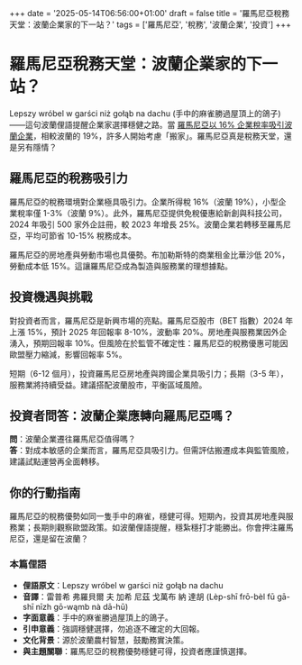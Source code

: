 +++
date = '2025-05-14T06:56:00+01:00'
draft = false
title = '羅馬尼亞稅務天堂：波蘭企業家的下一站？'
tags = ['羅馬尼亞', '稅務', '波蘭企業', '投資']
+++

# 羅馬尼亞稅務天堂：波蘭企業家的下一站？

Lepszy wróbel w garści niż gołąb na dachu (手中的麻雀勝過屋頂上的鴿子)——這句波蘭俚語提醒企業家選擇穩健之路。當 [羅馬尼亞以 16% 企業稅率吸引波蘭企業](https://businessinsider.com.pl/prawo/podatki/rumunia-to-podatkowy-raj-doradca-wskazuje-przedsiebiorcom/bnc0hh5)，相較波蘭的 19%，許多人開始考慮「搬家」。羅馬尼亞真是稅務天堂，還是另有隱情？

## 羅馬尼亞的稅務吸引力

羅馬尼亞的稅務環境對企業極具吸引力。企業所得稅 16%（波蘭 19%），小型企業稅率僅 1-3%（波蘭 9%）。此外，羅馬尼亞提供免稅優惠給新創與科技公司，2024 年吸引 500 家外企註冊，較 2023 年增長 25%。波蘭企業若轉移至羅馬尼亞，平均可節省 10-15% 稅務成本。

羅馬尼亞的房地產與勞動市場也具優勢。布加勒斯特的商業租金比華沙低 20%，勞動成本低 15%。這讓羅馬尼亞成為製造與服務業的理想據點。

## 投資機遇與挑戰

對投資者而言，羅馬尼亞是新興市場的亮點。羅馬尼亞股市（BET 指數）2024 年上漲 15%，預計 2025 年回報率 8-10%，波動率 20%。房地產與服務業因外企湧入，預期回報率 10%。但風險在於監管不確定性：羅馬尼亞的稅務優惠可能因歐盟壓力縮減，影響回報率 5%。

短期（6-12 個月），投資羅馬尼亞房地產與跨國企業具吸引力；長期（3-5 年），服務業將持續受益。建議搭配波蘭股市，平衡區域風險。

## 投資者問答：波蘭企業應轉向羅馬尼亞嗎？

**問**：波蘭企業遷往羅馬尼亞值得嗎？  
**答**：對成本敏感的企業而言，羅馬尼亞具吸引力。但需評估搬遷成本與監管風險，建議試點運營再全面轉移。

## 你的行動指南

羅馬尼亞的稅務優勢如同一隻手中的麻雀，穩健可得。短期內，投資其房地產與服務業；長期則觀察歐盟政策。如波蘭俚語提醒，穩紮穩打才能勝出。你會押注羅馬尼亞，還是留在波蘭？

### 本篇俚語

- **俚語原文**：Lepszy wróbel w garści niż gołąb na dachu  
- **音譯**：雷普希 弗羅貝爾 夫 加希 尼茲 戈萬布 納 達胡 (Lèp-shī frō-bèl fū gā-shī nīzh gō-wąmb nà dā-hū)  
- **字面意義**：手中的麻雀勝過屋頂上的鴿子。  
- **引申意義**：強調穩健選擇，勿追逐不確定的大回報。  
- **文化背景**：源於波蘭農村智慧，鼓勵務實決策。  
- **與主題關聯**：羅馬尼亞的稅務優勢穩健可得，投資者應謹慎選擇。